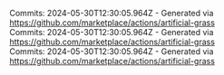 Commits: 2024-05-30T12:30:05.964Z - Generated via https://github.com/marketplace/actions/artificial-grass
<br>
Commits: 2024-05-30T12:30:05.964Z - Generated via https://github.com/marketplace/actions/artificial-grass
<br>
Commits: 2024-05-30T12:30:05.964Z - Generated via https://github.com/marketplace/actions/artificial-grass
<br>
